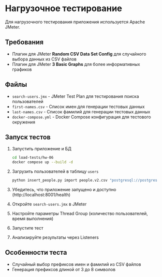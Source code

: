 # Нагрузочное тестирование

Для нагрузочного тестирования приложения используется Apache JMeter.

## Требования

- Плагин для JMeter **Random CSV Data Set Config** для случайного выбора данных из CSV файлов
- Плагин для JMeter **3 Basic Graphs** для более информативных графиков

## Файлы

- `search-users.jmx` - JMeter Test Plan для тестирования поиска пользователей
- `first-names.csv` - Список имен для генерации тестовых данных
- `last-names.csv` - Список фамилий для генерации тестовых данных
- `docker-compose.yml` - Docker Compose конфигурация для тестового окружения

## Запуск тестов

1. Запустить приложение и БД

    ```bash
    cd load-tests/hw-06
    docker compose up --build -d
    ```
1. Загрузить пользователей в таблицу `users`

    ```bash
    python insert_people.py import people.v2.csv "postgresql://postgres:password@localhost:5433/app_db"
    ```

1. Убедитесь, что приложение запущено и доступно (http://localhost:8001/health)
1. Откройте `search-users.jmx` в JMeter
1. Настройте параметры Thread Group (количество пользователей, время выполнения)
1. Запустите тест
1. Анализируйте результаты через Listeners

## Особенности теста

- Случайный выбор префиксов имен и фамилий из CSV файлов
- Генерация префиксов длиной от 3 до 8 символов
